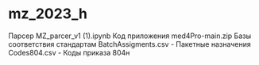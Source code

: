 # mz_2023_h
Парсер MZ_parcer_v1 (1).ipynb
Код приложения med4Pro-main.zip
Базы соответствия стандартам
BatchAssigments.csv - Пакетные назначения
Codes804.csv - Коды приказа 804н
